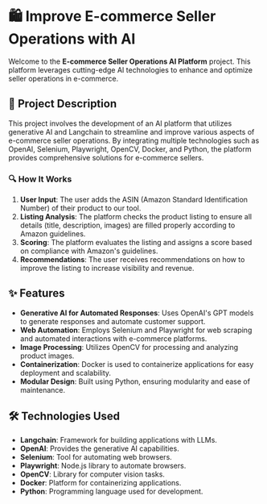 # 🛍️ Improve E-commerce Seller Operations with AI

Welcome to the **E-commerce Seller Operations AI Platform** project. This platform leverages cutting-edge AI technologies to enhance and optimize seller operations in e-commerce.

## 📄 Project Description

This project involves the development of an AI platform that utilizes generative AI and Langchain to streamline and improve various aspects of e-commerce seller operations. By integrating multiple technologies such as OpenAI, Selenium, Playwright, OpenCV, Docker, and Python, the platform provides comprehensive solutions for e-commerce sellers.

### 🔍 How It Works

1. **User Input**: The user adds the ASIN (Amazon Standard Identification Number) of their product to our tool.
2. **Listing Analysis**: The platform checks the product listing to ensure all details (title, description, images) are filled properly according to Amazon guidelines.
3. **Scoring**: The platform evaluates the listing and assigns a score based on compliance with Amazon's guidelines.
4. **Recommendations**: The user receives recommendations on how to improve the listing to increase visibility and revenue.

## ✨ Features

- **Generative AI for Automated Responses**: Uses OpenAI's GPT models to generate responses and automate customer support.
- **Web Automation**: Employs Selenium and Playwright for web scraping and automated interactions with e-commerce platforms.
- **Image Processing**: Utilizes OpenCV for processing and analyzing product images.
- **Containerization**: Docker is used to containerize applications for easy deployment and scalability.
- **Modular Design**: Built using Python, ensuring modularity and ease of maintenance.

## 🛠️ Technologies Used

- **Langchain**: Framework for building applications with LLMs.
- **OpenAI**: Provides the generative AI capabilities.
- **Selenium**: Tool for automating web browsers.
- **Playwright**: Node.js library to automate browsers.
- **OpenCV**: Library for computer vision tasks.
- **Docker**: Platform for containerizing applications.
- **Python**: Programming language used for development.

